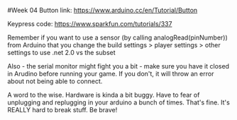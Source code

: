 #Week 04 
Button link: 
<https://www.arduino.cc/en/Tutorial/Button> 

Keypress code: 
<https://www.sparkfun.com/tutorials/337>

Remember if you want to use a sensor (by calling analogRead(pinNumber)) from Arduino that you change the build settings > player settings > other settings to use .net 2.0 vs the subset 

Also - the serial monitor might fight you a bit - make sure you have it closed in Arudino before running your game. If you don't, it will throw  an error about not being able to connect. 

A word to the wise. Hardware is kinda a bit buggy. Have to fear of unplugging and replugging in your arduino a bunch of times. That's fine. It's REALLY hard to break stuff. Be brave! 

